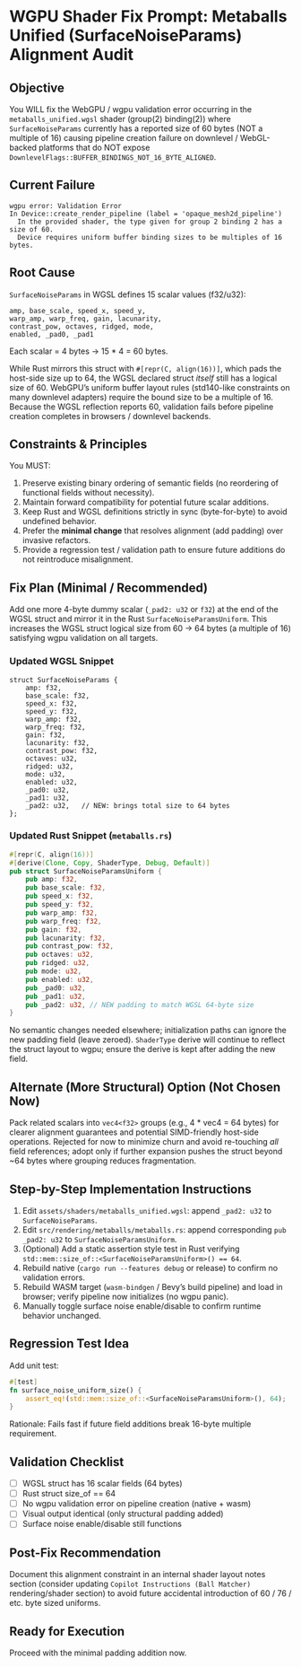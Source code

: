 # WGPU Shader Fix Prompt: Metaballs Unified (SurfaceNoiseParams) Alignment Audit

## Objective
You WILL fix the WebGPU / wgpu validation error occurring in the `metaballs_unified.wgsl` shader (group(2) binding(2)) where `SurfaceNoiseParams` currently has a reported size of 60 bytes (NOT a multiple of 16) causing pipeline creation failure on downlevel / WebGL-backed platforms that do NOT expose `DownlevelFlags::BUFFER_BINDINGS_NOT_16_BYTE_ALIGNED`.

## Current Failure
```
wgpu error: Validation Error
In Device::create_render_pipeline (label = 'opaque_mesh2d_pipeline')
  In the provided shader, the type given for group 2 binding 2 has a size of 60.
  Device requires uniform buffer binding sizes to be multiples of 16 bytes.
```

## Root Cause
`SurfaceNoiseParams` in WGSL defines 15 scalar values (f32/u32):
```
amp, base_scale, speed_x, speed_y,
warp_amp, warp_freq, gain, lacunarity,
contrast_pow, octaves, ridged, mode,
enabled, _pad0, _pad1
```
Each scalar = 4 bytes → 15 * 4 = 60 bytes.

While Rust mirrors this struct with `#[repr(C, align(16))]`, which pads the host-side size up to 64, the WGSL declared struct *itself* still has a logical size of 60. WebGPU’s uniform buffer layout rules (std140-like constraints on many downlevel adapters) require the bound size to be a multiple of 16. Because the WGSL reflection reports 60, validation fails before pipeline creation completes in browsers / downlevel backends.

## Constraints & Principles
You MUST:
1. Preserve existing binary ordering of semantic fields (no reordering of functional fields without necessity).
2. Maintain forward compatibility for potential future scalar additions.
3. Keep Rust and WGSL definitions strictly in sync (byte-for-byte) to avoid undefined behavior.
4. Prefer the **minimal change** that resolves alignment (add padding) over invasive refactors.
5. Provide a regression test / validation path to ensure future additions do not reintroduce misalignment.

## Fix Plan (Minimal / Recommended)
Add one more 4-byte dummy scalar (`_pad2: u32` or `f32`) at the end of the WGSL struct and mirror it in the Rust `SurfaceNoiseParamsUniform`. This increases the WGSL struct logical size from 60 → 64 bytes (a multiple of 16) satisfying wgpu validation on all targets.

### Updated WGSL Snippet
```wgsl
struct SurfaceNoiseParams {
    amp: f32,
    base_scale: f32,
    speed_x: f32,
    speed_y: f32,
    warp_amp: f32,
    warp_freq: f32,
    gain: f32,
    lacunarity: f32,
    contrast_pow: f32,
    octaves: u32,
    ridged: u32,
    mode: u32,
    enabled: u32,
    _pad0: u32,
    _pad1: u32,
    _pad2: u32,   // NEW: brings total size to 64 bytes
};
```

### Updated Rust Snippet (`metaballs.rs`)
```rust
#[repr(C, align(16))]
#[derive(Clone, Copy, ShaderType, Debug, Default)]
pub struct SurfaceNoiseParamsUniform {
    pub amp: f32,
    pub base_scale: f32,
    pub speed_x: f32,
    pub speed_y: f32,
    pub warp_amp: f32,
    pub warp_freq: f32,
    pub gain: f32,
    pub lacunarity: f32,
    pub contrast_pow: f32,
    pub octaves: u32,
    pub ridged: u32,
    pub mode: u32,
    pub enabled: u32,
    pub _pad0: u32,
    pub _pad1: u32,
    pub _pad2: u32, // NEW padding to match WGSL 64-byte size
}
```

No semantic changes needed elsewhere; initialization paths can ignore the new padding field (leave zeroed). `ShaderType` derive will continue to reflect the struct layout to wgpu; ensure the derive is kept after adding the new field.

## Alternate (More Structural) Option (Not Chosen Now)
Pack related scalars into `vec4<f32>` groups (e.g., 4 * vec4 = 64 bytes) for clearer alignment guarantees and potential SIMD-friendly host-side operations. Rejected for now to minimize churn and avoid re-touching *all* field references; adopt only if further expansion pushes the struct beyond ~64 bytes where grouping reduces fragmentation.

## Step-by-Step Implementation Instructions
1. Edit `assets/shaders/metaballs_unified.wgsl`: append `_pad2: u32` to `SurfaceNoiseParams`.
2. Edit `src/rendering/metaballs/metaballs.rs`: append corresponding `pub _pad2: u32` to `SurfaceNoiseParamsUniform`.
3. (Optional) Add a static assertion style test in Rust verifying `std::mem::size_of::<SurfaceNoiseParamsUniform>() == 64`.
4. Rebuild native (`cargo run --features debug` or release) to confirm no validation errors.
5. Rebuild WASM target (`wasm-bindgen` / Bevy’s build pipeline) and load in browser; verify pipeline now initializes (no wgpu panic).
6. Manually toggle surface noise enable/disable to confirm runtime behavior unchanged.

## Regression Test Idea
Add unit test:
```rust
#[test]
fn surface_noise_uniform_size() {
    assert_eq!(std::mem::size_of::<SurfaceNoiseParamsUniform>(), 64);
}
```
Rationale: Fails fast if future field additions break 16-byte multiple requirement.

## Validation Checklist
- [ ] WGSL struct has 16 scalar fields (64 bytes)
- [ ] Rust struct size_of == 64
- [ ] No wgpu validation error on pipeline creation (native + wasm)
- [ ] Visual output identical (only structural padding added)
- [ ] Surface noise enable/disable still functions

## Post-Fix Recommendation
Document this alignment constraint in an internal shader layout notes section (consider updating `Copilot Instructions (Ball Matcher)` rendering/shader section) to avoid future accidental introduction of 60 / 76 / etc. byte sized uniforms.

## Ready for Execution
Proceed with the minimal padding addition now.
